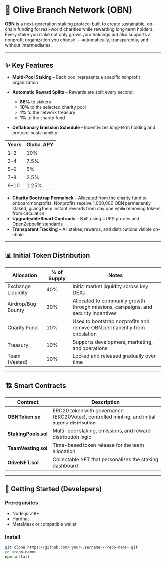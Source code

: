 # 🌱 Olive Branch Network (OBN)

**OBN** is a next-generation staking protocol built to create sustainable, on-chain funding for real-world charities while rewarding long-term holders.  
Every stake you make not only grows your holdings but also supports a nonprofit organization you choose — automatically, transparently, and without intermediaries.

---

## ✨ Key Features

- **Multi-Pool Staking** – Each pool represents a specific nonprofit organization
- **Automatic Reward Splits** – Rewards are split every second:  
  - **88%** to stakers  
  - **10%** to the selected charity pool  
  - **1%** to the network treasury
  - **1%** to the charity fund
  
- **Deflationary Emission Schedule** – Incentivizes long-term holding and protocol sustainability:  

| Years | Global APY |
|-------|------------|
| 1–2   | 10%        |
| 3–4   | 7.5%       |
| 5–6   | 5%         |
| 7–8   | 2.5%       |
| 9–10  | 1.25%      |

- **Charity Bootstrap Permalock** – Allocated from the charity fund to onboard nonprofits. Nonprofits receive 1,000,000 OBN permanently staked, giving them instant rewards from day one while removing tokens from circulation.  
- **Upgradeable Smart Contracts** – Built using UUPS proxies and OpenZeppelin standards  
- **Transparent Tracking** – All stakes, rewards, and distributions visible on-chain  

---

## 📊 Initial Token Distribution

| Allocation         | % of Supply | Notes |
|--------------------|-------------|-------|
| Exchange Liquidity | 40%         | Initial market liquidity across key DEXs |
| Airdrop/Bug Bounty | 30%         | Allocated to community growth through missions, campaigns, and security incentives |
| Charity Fund       | 10%         | Used to bootstrap nonprofits and remove OBN permanently from circulation |
| Treasury           | 10%         | Supports development, marketing, and operations |
| Team (Vested)      | 10%         | Locked and released gradually over time |

---

## 🏗️ Smart Contracts

| Contract                    | Description |
|-----------------------------|-------------|
| **OBNToken.sol**            | ERC20 token with governance (ERC20Votes), controlled minting, and initial supply distribution |
| **StakingPools.sol**        | Multi-pool staking, emissions, and reward distribution logic |
| **TeamVesting.sol**         | Time-based token release for the team allocation |
| **OliveNFT.sol**               | Collectable NFT that personalizes the staking dashboard |

---

## 🚀 Getting Started (Developers)

### Prerequisites
- Node.js v18+
- Hardhat
- MetaMask or compatible wallet

### Install
```bash
git clone https://github.com/<your-username>/<repo-name>.git
cd <repo-name>
npm install

